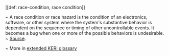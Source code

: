 [[def: race-condition, race condition]]

~ A race condition or race hazard is the condition of an electronics, software, or other system where the system's substantive behavior is dependent on the sequence or timing of other uncontrollable events. It becomes a bug when one or more of the possible behaviors is undesirable.  
~ [Source](https://en.wikipedia.org/wiki/Race_condition).

~ More in <a href="https://weboftrust.github.io/WOT-terms/docs/glossary/race-condition">extended KERI glossary</a>
